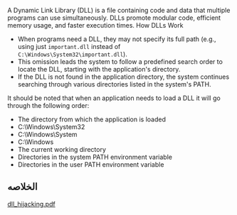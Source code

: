 A Dynamic Link Library (DLL) is a file containing code and data that multiple programs can use simultaneously. DLLs promote modular code, efficient memory usage, and faster execution times.
How DLLs Work

* When programs need a DLL, they may not specify its full path (e.g., using just `important.dll` instead of` C:\Windows\System32\important.dll`).
* This omission leads the system to follow a predefined search order to locate the DLL, starting with the application's directory.
* If the DLL is not found in the application directory, the system continues searching through various directories listed in the system's PATH.

It should be noted that when an application needs to load a DLL it will go through the following order:

* The directory from which the application is loaded
* C:\Windows\System32
* C:\Windows\System
* C:\Windows
* The current working directory
* Directories in the system PATH environment variable
* Directories in the user PATH environment variable

الخلاصه
---
[dll_hijacking.pdf](https://github.com/user-attachments/files/17182411/dll_hijacking.pdf)






    
